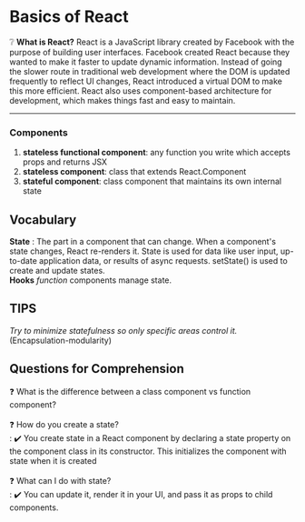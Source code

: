  # Basics of React 
 
 :grey_question: 
 **What is React?**
React is a JavaScript library created by Facebook with the purpose of building user interfaces. Facebook created React because they wanted to make it faster to update dynamic information. Instead of going the slower route in traditional web development where the DOM is updated frequently to reflect UI changes, React introduced a virtual DOM to make this more efficient. React also uses component-based architecture for development, which makes things fast and easy to maintain. 
 
 ---
 
### Components
1. **stateless functional component**: any function you write which accepts props and returns JSX
2. **stateless component**: class that extends React.Component
3. **stateful component**: class component that maintains its own internal state

## Vocabulary
**State**
: The part in a component that can change. When a component's state changes, React re-renders it. State is used for data like user input, up-to-date application data, or results of async requests. setState() is used to create and update states. <br>
**Hooks** *function* components manage state.

## TIPS
*Try to minimize statefulness so only specific areas control it.* (Encapsulation-modularity)

## Questions for Comprehension
:question: What is the difference between a class component vs function component? <br><br>
:question: How do you create a state? <br>
: :heavy_check_mark: You create state in a React component by declaring a state property on the component class in its constructor. This initializes the component with state when it is created <br><br>
:question: What can I do with state? <br>
: :heavy_check_mark: You can update it, render it in your UI, and pass it as props to child components.
